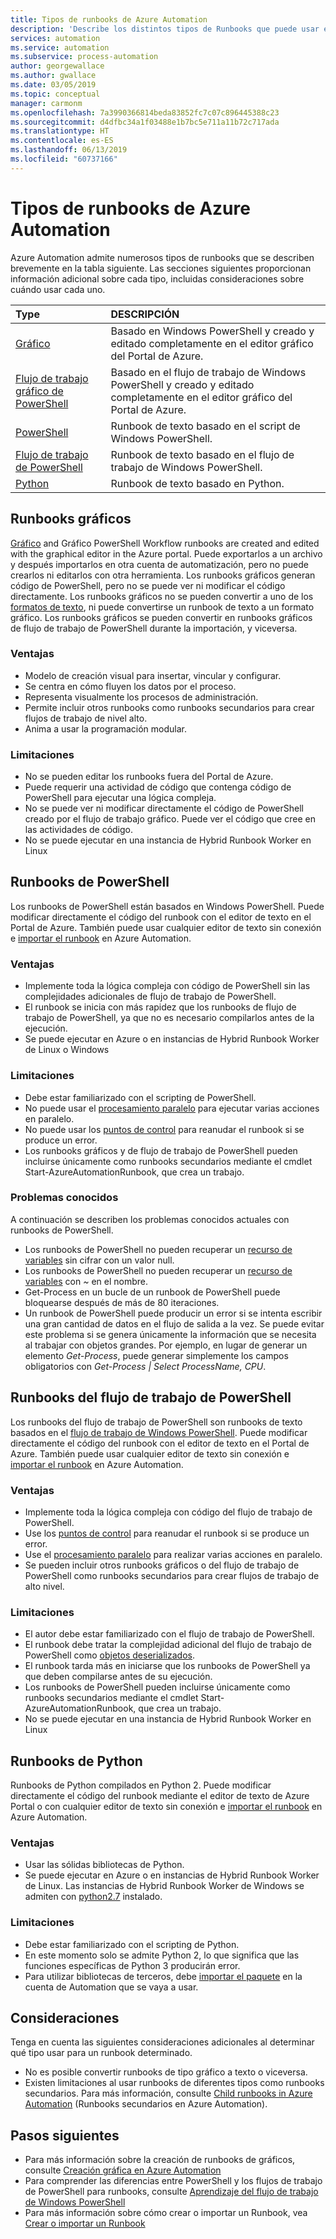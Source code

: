 ```yaml
---
title: Tipos de runbooks de Azure Automation
description: 'Describe los distintos tipos de Runbooks que puede usar en Azure Automation y las consideraciones que debe tener en cuenta al determinar qué tipo usar. '
services: automation
ms.service: automation
ms.subservice: process-automation
author: georgewallace
ms.author: gwallace
ms.date: 03/05/2019
ms.topic: conceptual
manager: carmonm
ms.openlocfilehash: 7a3990366814beda83852fc7c07c896445388c23
ms.sourcegitcommit: d4dfbc34a1f03488e1b7bc5e711a11b72c717ada
ms.translationtype: HT
ms.contentlocale: es-ES
ms.lasthandoff: 06/13/2019
ms.locfileid: "60737166"
---
```

# <a name="azure-automation-runbook-types"></a>Tipos de runbooks de Azure Automation

Azure Automation admite numerosos tipos de runbooks que se describen brevemente en la tabla siguiente.  Las secciones siguientes proporcionan información adicional sobre cada tipo, incluidas consideraciones sobre cuándo usar cada uno.

| Type | DESCRIPCIÓN |
|:--- |:--- |
| [Gráfico](#graphical-runbooks)|Basado en Windows PowerShell y creado y editado completamente en el editor gráfico del Portal de Azure. |
| [Flujo de trabajo gráfico de PowerShell](#graphical-runbooks)|Basado en el flujo de trabajo de Windows PowerShell y creado y editado completamente en el editor gráfico del Portal de Azure. |
| [PowerShell](#powershell-runbooks) |Runbook de texto basado en el script de Windows PowerShell. |
| [Flujo de trabajo de PowerShell](#powershell-workflow-runbooks)|Runbook de texto basado en el flujo de trabajo de Windows PowerShell. |
| [Python](#python-runbooks) |Runbook de texto basado en Python. |

## <a name="graphical-runbooks"></a>Runbooks gráficos

[Gráfico](automation-runbook-types.md#graphical-runbooks) and Gráfico PowerShell Workflow runbooks are created and edited with the graphical editor in the Azure portal.  Puede exportarlos a un archivo y después importarlos en otra cuenta de automatización, pero no puede crearlos ni editarlos con otra herramienta. Los runbooks gráficos generan código de PowerShell, pero no se puede ver ni modificar el código directamente. Los runbooks gráficos no se pueden convertir a uno de los [formatos de texto](automation-runbook-types.md), ni puede convertirse un runbook de texto a un formato gráfico. Los runbooks gráficos se pueden convertir en runbooks gráficos de flujo de trabajo de PowerShell durante la importación, y viceversa.

### <a name="advantages"></a>Ventajas

* Modelo de creación visual para insertar, vincular y configurar.  
* Se centra en cómo fluyen los datos por el proceso.  
* Representa visualmente los procesos de administración.  
* Permite incluir otros runbooks como runbooks secundarios para crear flujos de trabajo de nivel alto.  
* Anima a usar la programación modular.  

### <a name="limitations"></a>Limitaciones

* No se pueden editar los runbooks fuera del Portal de Azure.
* Puede requerir una actividad de código que contenga código de PowerShell para ejecutar una lógica compleja.
* No se puede ver ni modificar directamente el código de PowerShell creado por el flujo de trabajo gráfico. Puede ver el código que cree en las actividades de código.
* No se puede ejecutar en una instancia de Hybrid Runbook Worker en Linux

## <a name="powershell-runbooks"></a>Runbooks de PowerShell

Los runbooks de PowerShell están basados en Windows PowerShell.  Puede modificar directamente el código del runbook con el editor de texto en el Portal de Azure.  También puede usar cualquier editor de texto sin conexión e [importar el runbook](manage-runbooks.md) en Azure Automation.

### <a name="advantages"></a>Ventajas

* Implemente toda la lógica compleja con código de PowerShell sin las complejidades adicionales de flujo de trabajo de PowerShell.
* El runbook se inicia con más rapidez que los runbooks de flujo de trabajo de PowerShell, ya que no es necesario compilarlos antes de la ejecución.
* Se puede ejecutar en Azure o en instancias de Hybrid Runbook Worker de Linux o Windows

### <a name="limitations"></a>Limitaciones

* Debe estar familiarizado con el scripting de PowerShell.
* No puede usar el [procesamiento paralelo](automation-powershell-workflow.md#parallel-processing) para ejecutar varias acciones en paralelo.
* No puede usar los [puntos de control](automation-powershell-workflow.md#checkpoints) para reanudar el runbook si se produce un error.
* Los runbooks gráficos y de flujo de trabajo de PowerShell pueden incluirse únicamente como runbooks secundarios mediante el cmdlet Start-AzureAutomationRunbook, que crea un trabajo.

### <a name="known-issues"></a>Problemas conocidos

A continuación se describen los problemas conocidos actuales con runbooks de PowerShell.

* Los runbooks de PowerShell no pueden recuperar un [recurso de variables](automation-variables.md) sin cifrar con un valor null.
* Los runbooks de PowerShell no pueden recuperar un [recurso de variables](automation-variables.md) con *~* en el nombre.
* Get-Process en un bucle de un runbook de PowerShell puede bloquearse después de más de 80 iteraciones.
* Un runbook de PowerShell puede producir un error si se intenta escribir una gran cantidad de datos en el flujo de salida a la vez.   Se puede evitar este problema si se genera únicamente la información que se necesita al trabajar con objetos grandes.  Por ejemplo, en lugar de generar un elemento *Get-Process*, puede generar simplemente los campos obligatorios con *Get-Process | Select ProcessName, CPU*.

## <a name="powershell-workflow-runbooks"></a>Runbooks del flujo de trabajo de PowerShell

Los runbooks del flujo de trabajo de PowerShell son runbooks de texto basados en el [flujo de trabajo de Windows PowerShell](automation-powershell-workflow.md).  Puede modificar directamente el código del runbook con el editor de texto en el Portal de Azure.  También puede usar cualquier editor de texto sin conexión e [importar el runbook](manage-runbooks.md) en Azure Automation.

### <a name="advantages"></a>Ventajas

* Implemente toda la lógica compleja con código del flujo de trabajo de PowerShell.
* Use los [puntos de control](automation-powershell-workflow.md#checkpoints) para reanudar el runbook si se produce un error.
* Use el [procesamiento paralelo](automation-powershell-workflow.md#parallel-processing) para realizar varias acciones en paralelo.
* Se pueden incluir otros runbooks gráficos o del flujo de trabajo de PowerShell como runbooks secundarios para crear flujos de trabajo de alto nivel.

### <a name="limitations"></a>Limitaciones

* El autor debe estar familiarizado con el flujo de trabajo de PowerShell.
* El runbook debe tratar la complejidad adicional del flujo de trabajo de PowerShell como [objetos deserializados](automation-powershell-workflow.md#code-changes).
* El runbook tarda más en iniciarse que los runbooks de PowerShell ya que deben compilarse antes de su ejecución.
* Los runbooks de PowerShell pueden incluirse únicamente como runbooks secundarios mediante el cmdlet Start-AzureAutomationRunbook, que crea un trabajo.
* No se puede ejecutar en una instancia de Hybrid Runbook Worker en Linux

## <a name="python-runbooks"></a>Runbooks de Python

Runbooks de Python compilados en Python 2.  Puede modificar directamente el código del runbook mediante el editor de texto de Azure Portal o con cualquier editor de texto sin conexión e [importar el runbook](manage-runbooks.md) en Azure Automation.

### <a name="advantages"></a>Ventajas

* Usar las sólidas bibliotecas de Python.
* Se puede ejecutar en Azure o en instancias de Hybrid Runbook Worker de Linux. Las instancias de Hybrid Runbook Worker de Windows se admiten con [python2.7](https://www.python.org/downloads/release/latest/python2) instalado.

### <a name="limitations"></a>Limitaciones

* Debe estar familiarizado con el scripting de Python.
* En este momento solo se admite Python 2, lo que significa que las funciones específicas de Python 3 producirán error.
* Para utilizar bibliotecas de terceros, debe [importar el paquete](python-packages.md) en la cuenta de Automation que se vaya a usar.

## <a name="considerations"></a>Consideraciones

Tenga en cuenta las siguientes consideraciones adicionales al determinar qué tipo usar para un runbook determinado.

* No es posible convertir runbooks de tipo gráfico a texto o viceversa.
* Existen limitaciones al usar runbooks de diferentes tipos como runbooks secundarios. Para más información, consulte [Child runbooks in Azure Automation](automation-child-runbooks.md) (Runbooks secundarios en Azure Automation).

## <a name="next-steps"></a>Pasos siguientes

* Para más información sobre la creación de runbooks de gráficos, consulte [Creación gráfica en Azure Automation](automation-graphical-authoring-intro.md)
* Para comprender las diferencias entre PowerShell y los flujos de trabajo de PowerShell para runbooks, consulte [Aprendizaje del flujo de trabajo de Windows PowerShell](automation-powershell-workflow.md)
* Para más información sobre cómo crear o importar un Runbook, vea [Crear o importar un Runbook](manage-runbooks.md)

